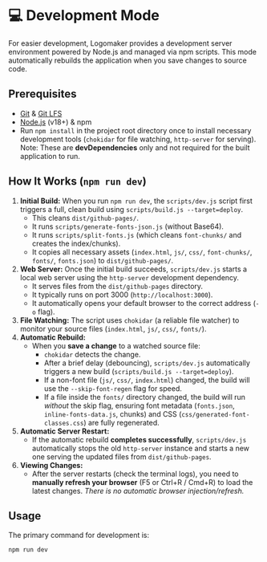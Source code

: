 # 💻 Development Mode

For easier development, Logomaker provides a development server environment powered by Node.js and managed via npm scripts. This mode automatically rebuilds the application when you save changes to source code.

## Prerequisites

* [Git](https://git-scm.com/downloads) & [Git LFS](https://git-lfs.com)
* [Node.js](https://nodejs.org/) (v18+) & npm
* Run `npm install` in the project root directory once to install necessary development tools (`chokidar` for file watching, `http-server` for serving). Note: These are **devDependencies** only and not required for the built application to run.

## How It Works (`npm run dev`)

1.  **Initial Build:** When you run `npm run dev`, the `scripts/dev.js` script first triggers a full, clean build using `scripts/build.js --target=deploy`.
    * This cleans `dist/github-pages/`.
    * It runs `scripts/generate-fonts-json.js` (without Base64).
    * It runs `scripts/split-fonts.js` (which cleans `font-chunks/` and creates the index/chunks).
    * It copies all necessary assets (`index.html`, `js/`, `css/`, `font-chunks/`, `fonts/`, `fonts.json`) to `dist/github-pages/`.
2.  **Web Server:** Once the initial build succeeds, `scripts/dev.js` starts a local web server using the `http-server` development dependency.
    * It serves files from the `dist/github-pages` directory.
    * It typically runs on port 3000 (`http://localhost:3000`).
    * It automatically opens your default browser to the correct address (`-o` flag).
3.  **File Watching:** The script uses `chokidar` (a reliable file watcher) to monitor your source files (`index.html`, `js/`, `css/`, `fonts/`).
4.  **Automatic Rebuild:**
    * When you **save a change** to a watched source file:
        * `chokidar` detects the change.
        * After a brief delay (debouncing), `scripts/dev.js` automatically triggers a new build (`scripts/build.js --target=deploy`).
        * If a non-font file (`js/`, `css/`, `index.html`) changed, the build will use the `--skip-font-regen` flag for speed.
        * If a file inside the `fonts/` directory changed, the build will run *without* the skip flag, ensuring font metadata (`fonts.json`, `inline-fonts-data.js`, chunks) and CSS (`css/generated-font-classes.css`) are fully regenerated.
5.  **Automatic Server Restart:**
    * If the automatic rebuild **completes successfully**, `scripts/dev.js` automatically stops the old `http-server` instance and starts a new one serving the updated files from `dist/github-pages`.
6.  **Viewing Changes:**
    * After the server restarts (check the terminal logs), you need to **manually refresh your browser** (F5 or Ctrl+R / Cmd+R) to load the latest changes. *There is no automatic browser injection/refresh.*

## Usage

The primary command for development is:

```bash
npm run dev